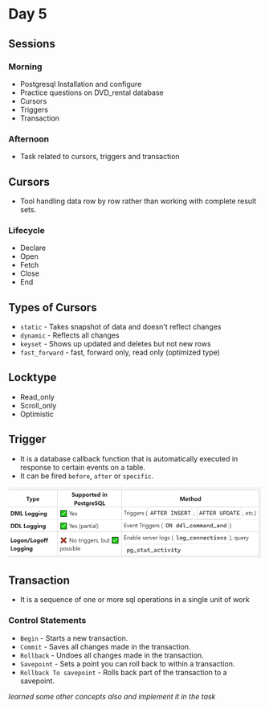 # Day 5

## Sessions

### Morning 

- Postgresql Installation and configure
- Practice questions on DVD_rental database
- Cursors
- Triggers
- Transaction

### Afternoon

- Task related to cursors, triggers and transaction


## Cursors

- Tool handling data row by row rather than working with complete result sets.

### Lifecycle

- Declare
- Open
- Fetch
- Close
- End

## Types of Cursors

- `static` - Takes snapshot of data and doesn't reflect changes
- `dynamic` - Reflects all changes
- `keyset` - Shows up updated and deletes but not new rows
- `fast_forward` - fast, forward only, read only (optimized type)

## Locktype

- Read_only
- Scroll_only
- Optimistic

## Trigger

- It is a database callback function that is automatically executed in response to certain events on a table.
- It can be fired `before`, `after` or `specific`.

![alt text](image.png)


## Transaction

- It is a sequence of one or more sql operations in a single unit of work

### Control Statements

- `Begin` - Starts a new transaction.
- `Commit` - Saves all changes made in the transaction.
- `Rollback` - Undoes all changes made in the transaction.
- `Savepoint` - Sets a point you can roll back to within a transaction.
- `Rollback To savepoint` - Rolls back part of the transaction to a savepoint.


_learned some other concepts also and implement it in the task_